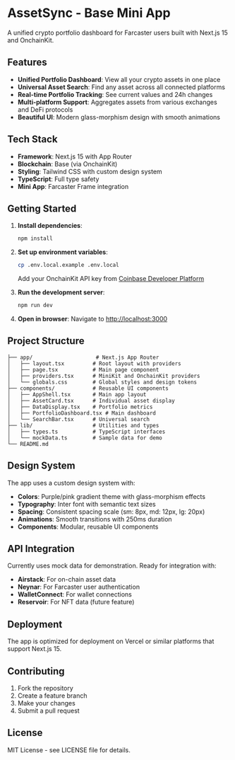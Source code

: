 # AssetSync - Base Mini App

A unified crypto portfolio dashboard for Farcaster users built with Next.js 15 and OnchainKit.

## Features

- **Unified Portfolio Dashboard**: View all your crypto assets in one place
- **Universal Asset Search**: Find any asset across all connected platforms
- **Real-time Portfolio Tracking**: See current values and 24h changes
- **Multi-platform Support**: Aggregates assets from various exchanges and DeFi protocols
- **Beautiful UI**: Modern glass-morphism design with smooth animations

## Tech Stack

- **Framework**: Next.js 15 with App Router
- **Blockchain**: Base (via OnchainKit)
- **Styling**: Tailwind CSS with custom design system
- **TypeScript**: Full type safety
- **Mini App**: Farcaster Frame integration

## Getting Started

1. **Install dependencies**:
   ```bash
   npm install
   ```

2. **Set up environment variables**:
   ```bash
   cp .env.local.example .env.local
   ```
   Add your OnchainKit API key from [Coinbase Developer Platform](https://portal.cdp.coinbase.com/products/onchainkit)

3. **Run the development server**:
   ```bash
   npm run dev
   ```

4. **Open in browser**:
   Navigate to [http://localhost:3000](http://localhost:3000)

## Project Structure

```
├── app/                    # Next.js App Router
│   ├── layout.tsx         # Root layout with providers
│   ├── page.tsx           # Main page component
│   ├── providers.tsx      # MiniKit and OnchainKit providers
│   └── globals.css        # Global styles and design tokens
├── components/            # Reusable UI components
│   ├── AppShell.tsx       # Main app layout
│   ├── AssetCard.tsx      # Individual asset display
│   ├── DataDisplay.tsx    # Portfolio metrics
│   ├── PortfolioDashboard.tsx # Main dashboard
│   └── SearchBar.tsx      # Universal search
├── lib/                   # Utilities and types
│   ├── types.ts           # TypeScript interfaces
│   └── mockData.ts        # Sample data for demo
└── README.md
```

## Design System

The app uses a custom design system with:

- **Colors**: Purple/pink gradient theme with glass-morphism effects
- **Typography**: Inter font with semantic text sizes
- **Spacing**: Consistent spacing scale (sm: 8px, md: 12px, lg: 20px)
- **Animations**: Smooth transitions with 250ms duration
- **Components**: Modular, reusable UI components

## API Integration

Currently uses mock data for demonstration. Ready for integration with:

- **Airstack**: For on-chain asset data
- **Neynar**: For Farcaster user authentication
- **WalletConnect**: For wallet connections
- **Reservoir**: For NFT data (future feature)

## Deployment

The app is optimized for deployment on Vercel or similar platforms that support Next.js 15.

## Contributing

1. Fork the repository
2. Create a feature branch
3. Make your changes
4. Submit a pull request

## License

MIT License - see LICENSE file for details.
